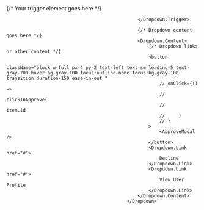 <Dropdown>
                                                    {/* Your trigger element goes here */}
                                                    <Dropdown.Trigger>
                                                        
                                                    </Dropdown.Trigger>

                                                    {/* Dropdown content goes here */}
                                                    <Dropdown.Content>
                                                        {/* Dropdown links or other content */}
                                                        <button
                                                            className="block w-full px-4 py-2 text-left text-sm leading-5 text-gray-700 hover:bg-gray-100 focus:outline-none focus:bg-gray-100 transition duration-150 ease-in-out "
                                                            // onClick={() =>
                                                            //     clickToApprove(
                                                            //         item.id
                                                            //     )
                                                            // }
                                                        >
                                                            <ApproveModal />
                                                        </button>
                                                        <Dropdown.Link href="#">
                                                            Decline
                                                        </Dropdown.Link>
                                                        <Dropdown.Link href="#">
                                                            View User Profile
                                                        </Dropdown.Link>
                                                    </Dropdown.Content>
                                                </Dropdown>